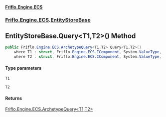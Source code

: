#### [Friflo.Engine.ECS](index.md 'index')
### [Friflo.Engine.ECS](Friflo.Engine.ECS.md 'Friflo.Engine.ECS').[EntityStoreBase](EntityStoreBase.md 'Friflo.Engine.ECS.EntityStoreBase')

## EntityStoreBase.Query<T1,T2>() Method

```csharp
public Friflo.Engine.ECS.ArchetypeQuery<T1,T2> Query<T1,T2>()
    where T1 : struct, Friflo.Engine.ECS.IComponent, System.ValueType, System.ValueType
    where T2 : struct, Friflo.Engine.ECS.IComponent, System.ValueType, System.ValueType;
```
#### Type parameters

<a name='Friflo.Engine.ECS.EntityStoreBase.Query_T1,T2_().T1'></a>

`T1`

<a name='Friflo.Engine.ECS.EntityStoreBase.Query_T1,T2_().T2'></a>

`T2`

#### Returns
[Friflo.Engine.ECS.ArchetypeQuery&lt;](ArchetypeQuery_T1,T2_.md 'Friflo.Engine.ECS.ArchetypeQuery<T1,T2>')[T1](EntityStoreBase.Query_T1,T2_().md#Friflo.Engine.ECS.EntityStoreBase.Query_T1,T2_().T1 'Friflo.Engine.ECS.EntityStoreBase.Query<T1,T2>().T1')[,](ArchetypeQuery_T1,T2_.md 'Friflo.Engine.ECS.ArchetypeQuery<T1,T2>')[T2](EntityStoreBase.Query_T1,T2_().md#Friflo.Engine.ECS.EntityStoreBase.Query_T1,T2_().T2 'Friflo.Engine.ECS.EntityStoreBase.Query<T1,T2>().T2')[&gt;](ArchetypeQuery_T1,T2_.md 'Friflo.Engine.ECS.ArchetypeQuery<T1,T2>')